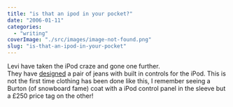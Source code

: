 ```yaml
---
title: "is that an ipod in your pocket?"
date: "2006-01-11"
categories: 
  - "writing"
coverImage: "./src/images/image-not-found.png"
slug: "is-that-an-ipod-in-your-pocket"
---
```


Levi have taken the iPod craze and gone one further.  
They have [designed](http://news.bbc.co.uk/1/hi/business/4601690.stm) a pair of jeans with built in controls for the iPod. This is not the first time clothing has been done like this, I remember seeing a Burton (of snowboard fame) coat with a iPod control panel in the sleeve but a £250 price tag on the other!
